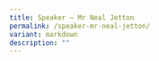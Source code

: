 ```yaml
---
title: Speaker – Mr Neal Jetton
permalink: /speaker-mr-neal-jetton/
variant: markdown
description: ""
---
```

